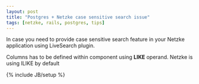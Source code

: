 ```yaml
---
layout: post
title: "Postgres + Netzke case sensitive search issue"
tags: [netzke, rails, postgres, tips]
---
```

In case you need to provide case sensitive search feature in your Netzke application using LiveSearch plugin.

Columns has to be defined within component using **LIKE** operand. Netzke is using ILIKE by default

{% include JB/setup %}